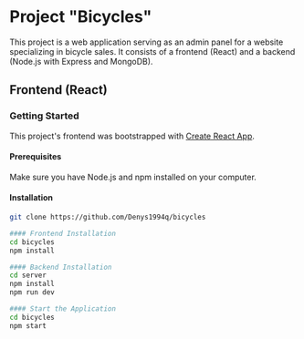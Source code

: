# Project "Bicycles"

This project is a web application serving as an admin panel for a website specializing in bicycle sales. It consists of a frontend (React) and a backend (Node.js with Express and MongoDB).

## Frontend (React)

### Getting Started

This project's frontend was bootstrapped with [Create React App](https://github.com/facebook/create-react-app).

#### Prerequisites

Make sure you have Node.js and npm installed on your computer.

#### Installation

```bash
git clone https://github.com/Denys1994q/bicycles

#### Frontend Installation
cd bicycles
npm install

#### Backend Installation
cd server
npm install
npm run dev

#### Start the Application
cd bicycles
npm start
```
